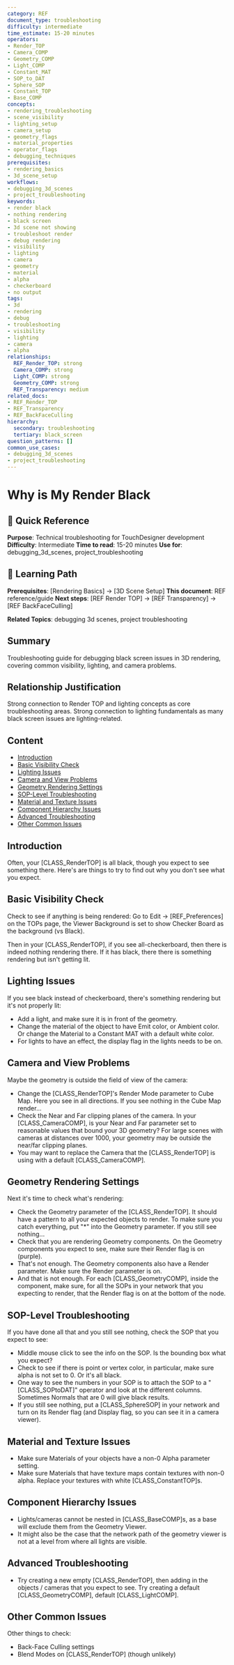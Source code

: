 ```yaml
---
category: REF
document_type: troubleshooting
difficulty: intermediate
time_estimate: 15-20 minutes
operators:
- Render_TOP
- Camera_COMP
- Geometry_COMP
- Light_COMP
- Constant_MAT
- SOP_to_DAT
- Sphere_SOP
- Constant_TOP
- Base_COMP
concepts:
- rendering_troubleshooting
- scene_visibility
- lighting_setup
- camera_setup
- geometry_flags
- material_properties
- operator_flags
- debugging_techniques
prerequisites:
- rendering_basics
- 3d_scene_setup
workflows:
- debugging_3d_scenes
- project_troubleshooting
keywords:
- render black
- nothing rendering
- black screen
- 3d scene not showing
- troubleshoot render
- debug rendering
- visibility
- lighting
- camera
- geometry
- material
- alpha
- checkerboard
- no output
tags:
- 3d
- rendering
- debug
- troubleshooting
- visibility
- lighting
- camera
- alpha
relationships:
  REF_Render_TOP: strong
  Camera_COMP: strong
  Light_COMP: strong
  Geometry_COMP: strong
  REF_Transparency: medium
related_docs:
- REF_Render_TOP
- REF_Transparency
- REF_BackFaceCulling
hierarchy:
  secondary: troubleshooting
  tertiary: black_screen
question_patterns: []
common_use_cases:
- debugging_3d_scenes
- project_troubleshooting
---
```


# Why is My Render Black

<!-- TD-META
category: REF
document_type: troubleshooting
operators: [Render_TOP, Camera_COMP, Geometry_COMP, Light_COMP, Constant_MAT, SOP_to_DAT, Sphere_SOP, Constant_TOP, Base_COMP]
concepts: [rendering_troubleshooting, scene_visibility, lighting_setup, camera_setup, geometry_flags, material_properties, operator_flags, debugging_techniques]
prerequisites: [rendering_basics, 3d_scene_setup]
workflows: [debugging_3d_scenes, project_troubleshooting]
related: [REF_Render_TOP, REF_Transparency, REF_BackFaceCulling]
relationships: {
"REF_Render_TOP": "strong", 
"Camera_COMP": "strong", 
"Light_COMP": "strong", 
"Geometry_COMP": "strong", 
"REF_Transparency": "medium"
}
hierarchy:
  "primary": "rendering"
  "secondary": "troubleshooting"
  "tertiary": "black_screen"
keywords: [render black, nothing rendering, black screen, 3d scene not showing, troubleshoot render, debug rendering, visibility, lighting, camera, geometry, material, alpha, checkerboard, no output]
tags: [3d, rendering, debug, troubleshooting, visibility, lighting, camera, alpha]
TD-META -->

## 🎯 Quick Reference

**Purpose**: Technical troubleshooting for TouchDesigner development
**Difficulty**: Intermediate
**Time to read**: 15-20 minutes
**Use for**: debugging_3d_scenes, project_troubleshooting

## 🔗 Learning Path

**Prerequisites**: [Rendering Basics] → [3D Scene Setup]
**This document**: REF reference/guide
**Next steps**: [REF Render TOP] → [REF Transparency] → [REF BackFaceCulling]

**Related Topics**: debugging 3d scenes, project troubleshooting

## Summary

Troubleshooting guide for debugging black screen issues in 3D rendering, covering common visibility, lighting, and camera problems.

## Relationship Justification

Strong connection to Render TOP and lighting concepts as core troubleshooting areas. Strong connection to lighting fundamentals as many black screen issues are lighting-related.

## Content

- [Introduction](#introduction)
- [Basic Visibility Check](#basic-visibility-check)
- [Lighting Issues](#lighting-issues)
- [Camera and View Problems](#camera-and-view-problems)
- [Geometry Rendering Settings](#geometry-rendering-settings)
- [SOP-Level Troubleshooting](#sop-level-troubleshooting)
- [Material and Texture Issues](#material-and-texture-issues)
- [Component Hierarchy Issues](#component-hierarchy-issues)
- [Advanced Troubleshooting](#advanced-troubleshooting)
- [Other Common Issues](#other-common-issues)

## Introduction

Often, your [CLASS_RenderTOP] is all black, though you expect to see something there. Here's are things to try to find out why you don't see what you expect.

## Basic Visibility Check

Check to see if anything is being rendered: Go to Edit -> [REF_Preferences] on the TOPs page, the Viewer Background is set to show Checker Board as the background (vs Black).

Then in your [CLASS_RenderTOP], if you see all-checkerboard, then there is indeed nothing rendering there. If it has black, there there is something rendering but isn't getting lit.

## Lighting Issues

If you see black instead of checkerboard, there's something rendering but it's not properly lit:

- Add a light, and make sure it is in front of the geometry.
- Change the material of the object to have Emit color, or Ambient color. Or change the Material to a Constant MAT with a default white color.
- For lights to have an effect, the display flag in the lights needs to be on.

## Camera and View Problems

Maybe the geometry is outside the field of view of the camera:

- Change the [CLASS_RenderTOP]'s Render Mode parameter to Cube Map. Here you see in all directions. If you see nothing in the Cube Map render...
- Check the Near and Far clipping planes of the camera. In your [CLASS_CameraCOMP], is your Near and Far parameter set to reasonable values that bound your 3D geometry? For large scenes with cameras at distances over 1000, your geometry may be outside the near/far clipping planes.
- You may want to replace the Camera that the [CLASS_RenderTOP] is using with a default [CLASS_CameraCOMP].

## Geometry Rendering Settings

Next it's time to check what's rendering:

- Check the Geometry parameter of the [CLASS_RenderTOP]. It should have a pattern to all your expected objects to render. To make sure you catch everything, put "*" into the Geometry parameter. If you still see nothing...
- Check that you are rendering Geometry components. On the Geometry components you expect to see, make sure their Render flag is on (purple).
- That's not enough. The Geometry components also have a Render parameter. Make sure the Render parameter is on.
- And that is not enough. For each [CLASS_GeometryCOMP], inside the component, make sure, for all the SOPs in your network that you expecting to render, that the Render flag is on at the bottom of the node.

## SOP-Level Troubleshooting

If you have done all that and you still see nothing, check the SOP that you expect to see:

- Middle mouse click to see the info on the SOP. Is the bounding box what you expect?
- Check to see if there is point or vertex color, in particular, make sure alpha is not set to 0. Or it's all black.
- One way to see the numbers in your SOP is to attach the SOP to a "[CLASS_SOPtoDAT]" operator and look at the different columns. Sometimes Normals that are 0 will give black results.
- If you still see nothing, put a [CLASS_SphereSOP] in your network and turn on its Render flag (and Display flag, so you can see it in a camera viewer).

## Material and Texture Issues

- Make sure Materials of your objects have a non-0 Alpha parameter setting.
- Make sure Materials that have texture maps contain textures with non-0 alpha. Replace your textures with white [CLASS_ConstantTOP]s.

## Component Hierarchy Issues

- Lights/cameras cannot be nested in [CLASS_BaseCOMP]s, as a base will exclude them from the Geometry Viewer.
- It might also be the case that the network path of the geometry viewer is not at a level from where all lights are visible.

## Advanced Troubleshooting

- Try creating a new empty [CLASS_RenderTOP], then adding in the objects / cameras that you expect to see. Try creating a default [CLASS_GeometryCOMP], default [CLASS_LightCOMP].

## Other Common Issues

Other things to check:

- Back-Face Culling settings
- Blend Modes on [CLASS_RenderTOP] (though unlikely)
